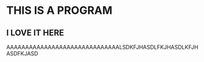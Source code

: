 # THIS IS A PROGRAM
## I LOVE IT HERE
AAAAAAAAAAAAAAAAAAAAAAAAAAAAAALSDKFJHASDLFKJHASDLKFJHASDFKJASD